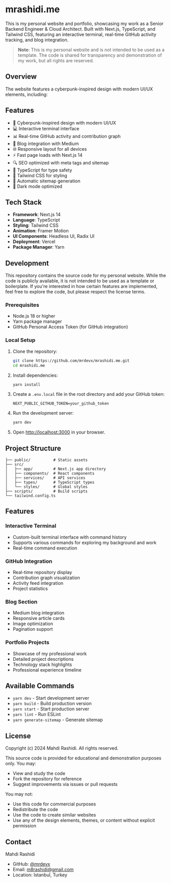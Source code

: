 # mrashidi.me

This is my personal website and portfolio, showcasing my work as a Senior Backend Engineer & Cloud Architect. Built with Next.js, TypeScript, and Tailwind CSS, featuring an interactive terminal, real-time GitHub activity tracking, and blog integration.

> **Note**: This is my personal website and is not intended to be used as a template. The code is shared for transparency and demonstration of my work, but all rights are reserved.

## Overview

The website features a cyberpunk-inspired design with modern UI/UX elements, including:

## Features

- 🎨 Cyberpunk-inspired design with modern UI/UX
- 💻 Interactive terminal interface
- 📊 Real-time GitHub activity and contribution graph
- 📝 Blog integration with Medium
- 🌐 Responsive layout for all devices
- ⚡ Fast page loads with Next.js 14
- 🔍 SEO optimized with meta tags and sitemap
- 🎯 TypeScript for type safety
- 🎨 Tailwind CSS for styling
- 🔄 Automatic sitemap generation
- 🌙 Dark mode optimized

## Tech Stack

- **Framework**: Next.js 14
- **Language**: TypeScript
- **Styling**: Tailwind CSS
- **Animation**: Framer Motion
- **UI Components**: Headless UI, Radix UI
- **Deployment**: Vercel
- **Package Manager**: Yarn

## Development

This repository contains the source code for my personal website. While the code is publicly available, it is not intended to be used as a template or boilerplate. If you're interested in how certain features are implemented, feel free to explore the code, but please respect the license terms.

### Prerequisites

- Node.js 18 or higher
- Yarn package manager
- GitHub Personal Access Token (for GitHub integration)

### Local Setup

1. Clone the repository:
   ```bash
   git clone https://github.com/mrdevx/mrashidi.me.git
   cd mrashidi.me
   ```

2. Install dependencies:
   ```bash
   yarn install
   ```

3. Create a `.env.local` file in the root directory and add your GitHub token:
   ```env
   NEXT_PUBLIC_GITHUB_TOKEN=your_github_token
   ```

4. Run the development server:
   ```bash
   yarn dev
   ```

5. Open [http://localhost:3000](http://localhost:3000) in your browser.

## Project Structure

```
├── public/          # Static assets
├── src/
│   ├── app/         # Next.js app directory
│   ├── components/  # React components
│   ├── services/    # API services
│   ├── types/       # TypeScript types
│   └── styles/      # Global styles
├── scripts/         # Build scripts
└── tailwind.config.ts
```

## Features

### Interactive Terminal
- Custom-built terminal interface with command history
- Supports various commands for exploring my background and work
- Real-time command execution

### GitHub Integration
- Real-time repository display
- Contribution graph visualization
- Activity feed integration
- Project statistics

### Blog Section
- Medium blog integration
- Responsive article cards
- Image optimization
- Pagination support

### Portfolio Projects
- Showcase of my professional work
- Detailed project descriptions
- Technology stack highlights
- Professional experience timeline

## Available Commands

- `yarn dev` - Start development server
- `yarn build` - Build production version
- `yarn start` - Start production server
- `yarn lint` - Run ESLint
- `yarn generate-sitemap` - Generate sitemap

## License

Copyright (c) 2024 Mahdi Rashidi. All rights reserved.

This source code is provided for educational and demonstration purposes only. You may:
- View and study the code
- Fork the repository for reference
- Suggest improvements via issues or pull requests

You may not:
- Use this code for commercial purposes
- Redistribute the code
- Use the code to create similar websites
- Use any of the design elements, themes, or content without explicit permission

## Contact

Mahdi Rashidi
- GitHub: [@mrdevx](https://github.com/mrdevx)
- Email: m8rashidi@gmail.com
- Location: Istanbul, Turkey
